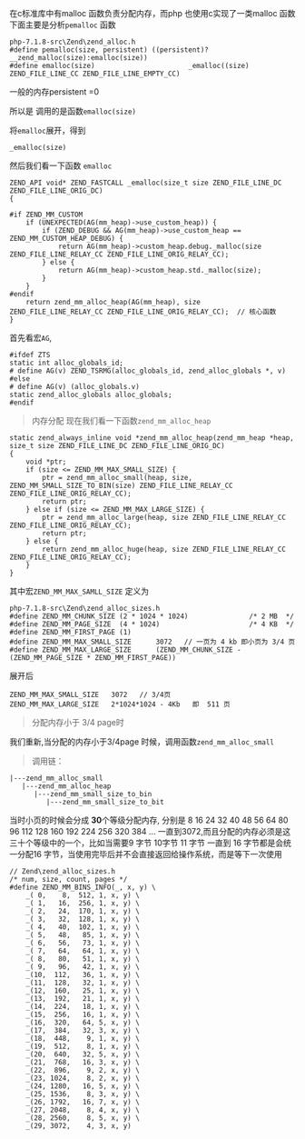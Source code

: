 在c标准库中有malloc 函数负责分配内存，而php 也使用c实现了一类malloc 函数
下面主要是分析`pemalloc` 函数
```
php-7.1.8-src\Zend\zend_alloc.h
#define pemalloc(size, persistent) ((persistent)?__zend_malloc(size):emalloc(size))
#define emalloc(size)						_emalloc((size) ZEND_FILE_LINE_CC ZEND_FILE_LINE_EMPTY_CC)
```
一般的内存persistent =0

所以是 调用的是函数`emalloc(size)`

将`emalloc`展开，得到

`_emalloc(size)`


然后我们看一下函数 `emalloc`

```
ZEND_API void* ZEND_FASTCALL _emalloc(size_t size ZEND_FILE_LINE_DC ZEND_FILE_LINE_ORIG_DC)
{

#if ZEND_MM_CUSTOM
	if (UNEXPECTED(AG(mm_heap)->use_custom_heap)) {
		if (ZEND_DEBUG && AG(mm_heap)->use_custom_heap == ZEND_MM_CUSTOM_HEAP_DEBUG) {
			return AG(mm_heap)->custom_heap.debug._malloc(size ZEND_FILE_LINE_RELAY_CC ZEND_FILE_LINE_ORIG_RELAY_CC);
		} else {
			return AG(mm_heap)->custom_heap.std._malloc(size);
		}
	}
#endif
	return zend_mm_alloc_heap(AG(mm_heap), size ZEND_FILE_LINE_RELAY_CC ZEND_FILE_LINE_ORIG_RELAY_CC);  // 核心函数
}
```
首先看宏`AG`,
```
#ifdef ZTS
static int alloc_globals_id;
# define AG(v) ZEND_TSRMG(alloc_globals_id, zend_alloc_globals *, v)
#else
# define AG(v) (alloc_globals.v)
static zend_alloc_globals alloc_globals;
#endif
```
> 内存分配
现在我们看一下函数`zend_mm_alloc_heap`
```
static zend_always_inline void *zend_mm_alloc_heap(zend_mm_heap *heap, size_t size ZEND_FILE_LINE_DC ZEND_FILE_LINE_ORIG_DC)
{
	void *ptr;
	if (size <= ZEND_MM_MAX_SMALL_SIZE) {
		ptr = zend_mm_alloc_small(heap, size, ZEND_MM_SMALL_SIZE_TO_BIN(size) ZEND_FILE_LINE_RELAY_CC ZEND_FILE_LINE_ORIG_RELAY_CC);
		return ptr;
	} else if (size <= ZEND_MM_MAX_LARGE_SIZE) {
		ptr = zend_mm_alloc_large(heap, size ZEND_FILE_LINE_RELAY_CC ZEND_FILE_LINE_ORIG_RELAY_CC);
		return ptr;
	} else {
		return zend_mm_alloc_huge(heap, size ZEND_FILE_LINE_RELAY_CC ZEND_FILE_LINE_ORIG_RELAY_CC);
	}
}
```
其中宏`ZEND_MM_MAX_SAMLL_SIZE` 定义为
```
php-7.1.8-src\Zend\zend_alloc_sizes.h
#define ZEND_MM_CHUNK_SIZE (2 * 1024 * 1024)               /* 2 MB  */
#define ZEND_MM_PAGE_SIZE  (4 * 1024)                      /* 4 KB  */
#define ZEND_MM_FIRST_PAGE (1)
#define ZEND_MM_MAX_SMALL_SIZE      3072   // 一页为 4 kb 即小页为 3/4 页
#define ZEND_MM_MAX_LARGE_SIZE      (ZEND_MM_CHUNK_SIZE - (ZEND_MM_PAGE_SIZE * ZEND_MM_FIRST_PAGE))

```
展开后
```
ZEND_MM_MAX_SMALL_SIZE   3072   // 3/4页
ZEND_MM_MAX_LARGE_SIZE   2*1024*1024 - 4Kb   即  511 页

```
> 分配内存小于 3/4 page时

我们重新,当分配的内存小于3/4page 时候，调用函数`zend_mm_alloc_small`

> 调用链：
```
|---zend_mm_alloc_small
   |---zend_mm_alloc_heap
      |---zend_mm_small_size_to_bin
         |---zend_mm_small_size_to_bit
```
当时小页的时候会分成 **30**个等级分配内存,
分别是 8 16 24  32 40 48 56 64 80 96 112 128 160 192 224 256 320 384 ... 一直到3072,而且分配的内存必须是这三十个等级中的一个，比如当需要9 字节 10字节 11 字节 一直到 16 字节都是会统一分配16 字节，当使用完毕后并不会直接返回给操作系统，而是等下一次使用
```
// Zend\zend_alloc_sizes.h
/* num, size, count, pages */
#define ZEND_MM_BINS_INFO(_, x, y) \
	_( 0,    8,  512, 1, x, y) \
	_( 1,   16,  256, 1, x, y) \
	_( 2,   24,  170, 1, x, y) \
	_( 3,   32,  128, 1, x, y) \
	_( 4,   40,  102, 1, x, y) \
	_( 5,   48,   85, 1, x, y) \
	_( 6,   56,   73, 1, x, y) \
	_( 7,   64,   64, 1, x, y) \
	_( 8,   80,   51, 1, x, y) \
	_( 9,   96,   42, 1, x, y) \
	_(10,  112,   36, 1, x, y) \
	_(11,  128,   32, 1, x, y) \
	_(12,  160,   25, 1, x, y) \
	_(13,  192,   21, 1, x, y) \
	_(14,  224,   18, 1, x, y) \
	_(15,  256,   16, 1, x, y) \
	_(16,  320,   64, 5, x, y) \
	_(17,  384,   32, 3, x, y) \
	_(18,  448,    9, 1, x, y) \
	_(19,  512,    8, 1, x, y) \
	_(20,  640,   32, 5, x, y) \
	_(21,  768,   16, 3, x, y) \
	_(22,  896,    9, 2, x, y) \
	_(23, 1024,    8, 2, x, y) \
	_(24, 1280,   16, 5, x, y) \
	_(25, 1536,    8, 3, x, y) \
	_(26, 1792,   16, 7, x, y) \
	_(27, 2048,    8, 4, x, y) \
	_(28, 2560,    8, 5, x, y) \
	_(29, 3072,    4, 3, x, y)
```


 
